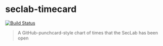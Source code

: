 # seclab-timecard

[![Build Status](https://api.travis-ci.org/WhiteHatCP/seclab-timecard.svg?branch=master)](https://travis-ci.org/WhiteHatCP/seclab-timecard)

> A GitHub-punchcard-style chart of times that the SecLab has been open
